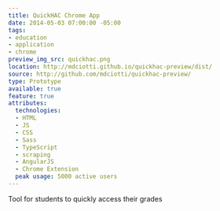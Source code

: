 ```yaml
---
title: QuickHAC Chrome App
date: 2014-05-03 07:00:00 -05:00
tags:
- education
- application
- chrome
preview_img_src: quickhac.png
location: http://mdciotti.github.io/quickhac-preview/dist/
source: http://github.com/mdciotti/quickhac-preview/
type: Prototype
available: true
feature: true
attributes:
  technologies:
  - HTML
  - JS
  - CSS
  - Sass
  - TypeScript
  - scraping
  - AngularJS
  - Chrome Extension
  peak usage: 5000 active users
---
```


Tool for students to quickly access their grades
